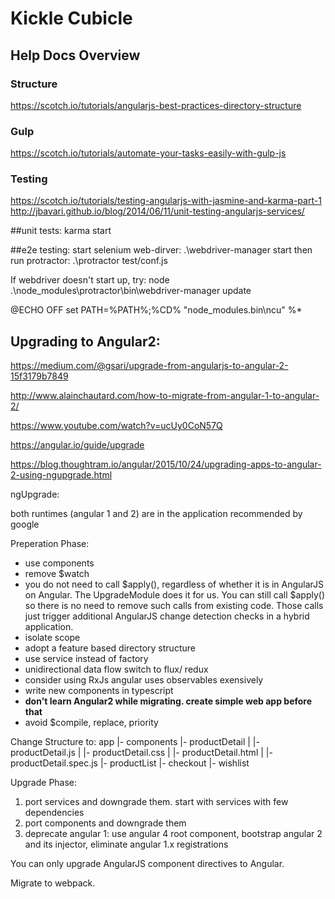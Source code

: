 # Kickle Cubicle

## Help Docs Overview

### Structure
https://scotch.io/tutorials/angularjs-best-practices-directory-structure

### Gulp
https://scotch.io/tutorials/automate-your-tasks-easily-with-gulp-js

### Testing
https://scotch.io/tutorials/testing-angularjs-with-jasmine-and-karma-part-1
http://jbavari.github.io/blog/2014/06/11/unit-testing-angularjs-services/

##unit tests:
karma start


##e2e testing:
start selenium web-dirver:
.\webdriver-manager start
then run protractor:
.\protractor test/conf.js

If webdriver doesn't start up, try:
node .\node_modules\protractor\bin\webdriver-manager update

@ECHO OFF
set PATH=%PATH%;%CD%
"node_modules\.bin\ncu" %*


## Upgrading to Angular2:
https://medium.com/@gsari/upgrade-from-angularjs-to-angular-2-15f3179b7849

http://www.alainchautard.com/how-to-migrate-from-angular-1-to-angular-2/

https://www.youtube.com/watch?v=ucUy0CoN57Q

https://angular.io/guide/upgrade

https://blog.thoughtram.io/angular/2015/10/24/upgrading-apps-to-angular-2-using-ngupgrade.html


ngUpgrade:

both runtimes (angular 1 and 2) are in the application 
recommended by google

Preperation Phase:
* use components
* remove $watch
* you do not need to call $apply(), regardless of whether it is in AngularJS on Angular. The UpgradeModule does it for us. You can still call $apply() so there is no need to remove such calls from existing code. Those calls just trigger additional AngularJS change detection checks in a hybrid application.
* isolate scope
* adopt a feature based directory structure
* use service instead of factory
* unidirectional data flow
	switch to flux/ redux
* consider using RxJs 
	angular uses observables exensively
* write new components in typescript
* **don't learn Angular2 while migrating. create simple web app before that**
* avoid $compile, replace, priority

Change Structure to:
app
|- components
  |- productDetail
  | |- productDetail.js
  | |- productDetail.css
  | |- productDetail.html
  | |- productDetail.spec.js
  |- productList
  |- checkout
  |- wishlist


Upgrade Phase:
1. port services and downgrade them. start with services with few dependencies
2. port components and downgrade them
3. deprecate angular 1: use angular 4 root component, bootstrap angular 2 and its injector, eliminate angular 1.x registrations

You can only upgrade AngularJS component directives to Angular.

Migrate to webpack.

